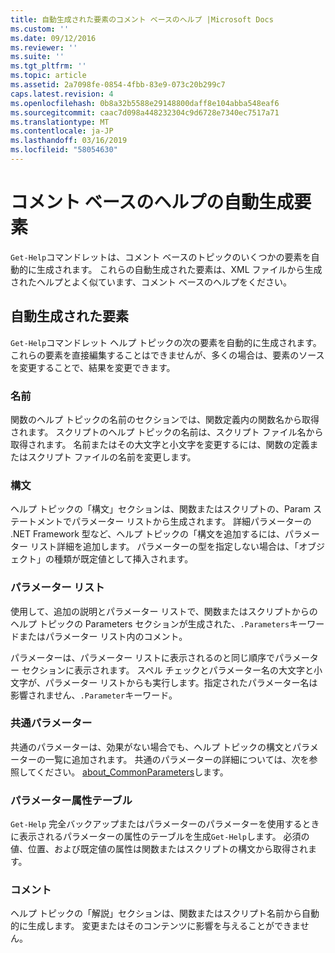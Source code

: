 ```yaml
---
title: 自動生成された要素のコメント ベースのヘルプ |Microsoft Docs
ms.custom: ''
ms.date: 09/12/2016
ms.reviewer: ''
ms.suite: ''
ms.tgt_pltfrm: ''
ms.topic: article
ms.assetid: 2a7098fe-0854-4fbb-83e9-073c20b299c7
caps.latest.revision: 4
ms.openlocfilehash: 0b8a32b5588e29148800daff8e104abba548eaf6
ms.sourcegitcommit: caac7d098a448232304c9d6728e7340ec7517a71
ms.translationtype: MT
ms.contentlocale: ja-JP
ms.lasthandoff: 03/16/2019
ms.locfileid: "58054630"
---
```

# <a name="autogenerated-elements-of-comment-based-help"></a>コメント ベースのヘルプの自動生成要素

`Get-Help`コマンドレットは、コメント ベースのトピックのいくつかの要素を自動的に生成されます。 これらの自動生成された要素は、XML ファイルから生成されたヘルプとよく似ています、コメント ベースのヘルプをください。

## <a name="autogenerated-elements"></a>自動生成された要素

`Get-Help`コマンドレット ヘルプ トピックの次の要素を自動的に生成されます。 これらの要素を直接編集することはできませんが、多くの場合は、要素のソースを変更することで、結果を変更できます。

### <a name="name"></a>名前

関数のヘルプ トピックの名前のセクションでは、関数定義内の関数名から取得されます。 スクリプトのヘルプ トピックの名前は、スクリプト ファイル名から取得されます。 名前またはその大文字と小文字を変更するには、関数の定義またはスクリプト ファイルの名前を変更します。

### <a name="syntax"></a>構文

ヘルプ トピックの「構文」セクションは、関数またはスクリプトの、Param ステートメントでパラメーター リストから生成されます。 詳細パラメーターの .NET Framework 型など、ヘルプ トピックの「構文を追加するには、パラメーター リスト詳細を追加します。 パラメーターの型を指定しない場合は、「オブジェクト」の種類が既定値として挿入されます。

### <a name="parameter-list"></a>パラメーター リスト

使用して、追加の説明とパラメーター リストで、関数またはスクリプトからのヘルプ トピックの Parameters セクションが生成された、`.Parameters`キーワードまたはパラメーター リスト内のコメント。

パラメーターは、パラメーター リストに表示されるのと同じ順序でパラメーター セクションに表示されます。 スペル チェックとパラメーター名の大文字と小文字が、パラメーター リストからも実行します。指定されたパラメーター名は影響されません、`.Parameter`キーワード。

### <a name="common-parameters"></a>共通パラメーター

共通のパラメーターは、効果がない場合でも、ヘルプ トピックの構文とパラメーターの一覧に追加されます。 共通のパラメーターの詳細については、次を参照してください。 [about_CommonParameters](/powershell/module/microsoft.powershell.core/about/about_commonparameters)します。

### <a name="parameter-attribute-table"></a>パラメーター属性テーブル

`Get-Help` 完全バックアップまたはパラメーターのパラメーターを使用するときに表示されるパラメーターの属性のテーブルを生成`Get-Help`します。 必須の値、位置、および既定値の属性は関数またはスクリプトの構文から取得されます。

### <a name="remarks"></a>コメント

ヘルプ トピックの「解説」セクションは、関数またはスクリプト名前から自動的に生成します。 変更またはそのコンテンツに影響を与えることができません。

